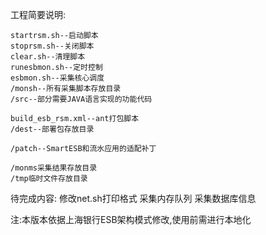 工程简要说明:

	startrsm.sh--启动脚本
	stoprsm.sh--关闭脚本
	clear.sh--清理脚本
	runesbmon.sh--定时控制
	esbmon.sh--采集核心调度
	/monsh--所有采集脚本存放目录
	/src--部分需要JAVA语言实现的功能代码
	
	build_esb_rsm.xml--ant打包脚本
	/dest--部署包存放目录
	
	/patch--SmartESB和流水应用的适配补丁
	
	/monms采集结果存放目录
	/tmp临时文件存放目录
	
待完成内容:
	修改net.sh打印格式
	采集内存队列
	采集数据库信息
	
注:本版本依据上海银行ESB架构模式修改,使用前需进行本地化